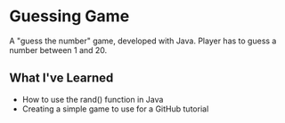 # Guessing Game
A "guess the number" game, developed with Java. Player has to guess a number between 1 and 20.

## What I've Learned
- How to use the rand() function in Java
- Creating a simple game to use for a GitHub tutorial
